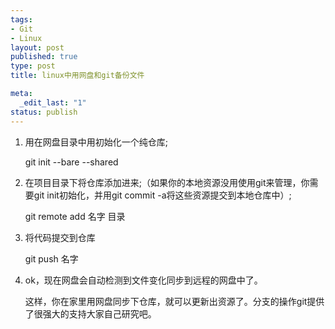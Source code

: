 ```yaml
--- 
tags: 
- Git
- Linux
layout: post
published: true
type: post
title: linux中用网盘和git备份文件

meta: 
  _edit_last: "1"
status: publish
---
```

1.  用在网盘目录中用初始化一个纯仓库;
    
    git init --bare --shared

2.  在项目目录下将仓库添加进来;（如果你的本地资源没用使用git来管理，你需要git init初始化，并用git commit -a将这些资源提交到本地仓库中）;
    
    git remote add 名字 目录

3.  将代码提交到仓库
    
    git push 名字

4.  ok，现在网盘会自动检测到文件变化同步到远程的网盘中了。
    
    这样，你在家里用网盘同步下仓库，就可以更新出资源了。分支的操作git提供了很强大的支持大家自己研究吧。